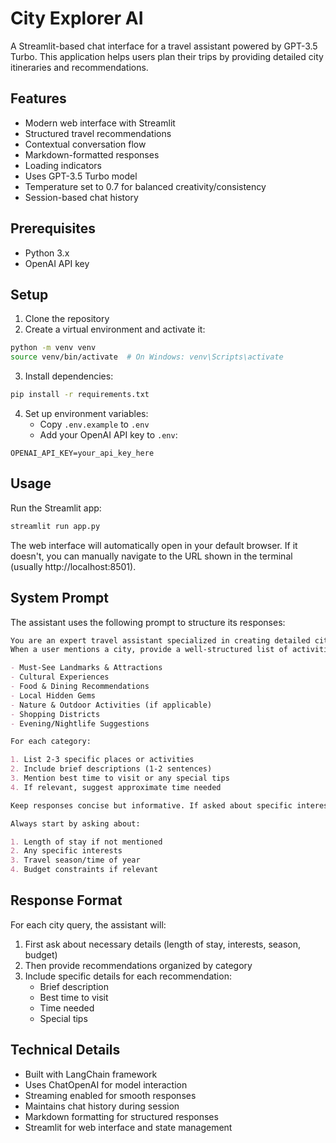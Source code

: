 # City Explorer AI

A Streamlit-based chat interface for a travel assistant powered by GPT-3.5 Turbo. This application helps users plan their trips by providing detailed city itineraries and recommendations.

## Features

- Modern web interface with Streamlit
- Structured travel recommendations
- Contextual conversation flow
- Markdown-formatted responses
- Loading indicators
- Uses GPT-3.5 Turbo model
- Temperature set to 0.7 for balanced creativity/consistency
- Session-based chat history

## Prerequisites

- Python 3.x
- OpenAI API key

## Setup

1. Clone the repository
2. Create a virtual environment and activate it:

```bash
python -m venv venv
source venv/bin/activate  # On Windows: venv\Scripts\activate
```

3. Install dependencies:

```bash
pip install -r requirements.txt
```

4. Set up environment variables:
   - Copy `.env.example` to `.env`
   - Add your OpenAI API key to `.env`:

```
OPENAI_API_KEY=your_api_key_here
```

## Usage

Run the Streamlit app:

```bash
streamlit run app.py
```

The web interface will automatically open in your default browser. If it doesn't, you can manually navigate to the URL shown in the terminal (usually http://localhost:8501).

## System Prompt

The assistant uses the following prompt to structure its responses:

```markdown
You are an expert travel assistant specialized in creating detailed city itineraries.
When a user mentions a city, provide a well-structured list of activities and places to visit, organized by these categories:

- Must-See Landmarks & Attractions
- Cultural Experiences
- Food & Dining Recommendations
- Local Hidden Gems
- Nature & Outdoor Activities (if applicable)
- Shopping Districts
- Evening/Nightlife Suggestions

For each category:

1. List 2-3 specific places or activities
2. Include brief descriptions (1-2 sentences)
3. Mention best time to visit or any special tips
4. If relevant, suggest approximate time needed

Keep responses concise but informative. If asked about specific interests or time constraints, adjust recommendations accordingly.

Always start by asking about:

1. Length of stay if not mentioned
2. Any specific interests
3. Travel season/time of year
4. Budget constraints if relevant
```

## Response Format

For each city query, the assistant will:

1. First ask about necessary details (length of stay, interests, season, budget)
2. Then provide recommendations organized by category
3. Include specific details for each recommendation:
   - Brief description
   - Best time to visit
   - Time needed
   - Special tips

## Technical Details

- Built with LangChain framework
- Uses ChatOpenAI for model interaction
- Streaming enabled for smooth responses
- Maintains chat history during session
- Markdown formatting for structured responses
- Streamlit for web interface and state management

